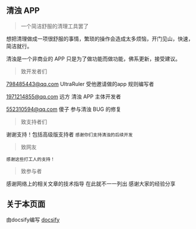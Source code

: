 ## 清浊 APP

> 一个简洁舒服的清理工具罢了

想把清理做成一项很舒服的事情，繁琐的操作会造成太多烦恼，开门见山，快速，简洁就行。

清浊是一个非商业的 APP 只是为了做功能而做功能，佛系更新，接受建议。

> 致开发者们

798485443@qq.com UltraRuler 受他邀请做的app 规则编写者

1971214855@qq.com 远方 清浊 APP 主体开发者

552310594@qq.com 傻子 参与清浊 BUG 的修复

> 致支持者们


谢谢支持！包括高级版支持者 `感谢你们支持清浊的后续开发`


> 致网友

```
感谢这些打工人的支持！
```

> 致参与者

感谢网络上的相关文章的技术指导 在此就不一一列出 感谢大家的经验分享

## 关于本页面

由docsify编写
[docsify](https://docsifyjs.netlify.app/)